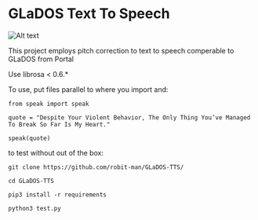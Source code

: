 # GLaDOS Text To Speech
![Alt text](https://upload.wikimedia.org/wikipedia/en/b/bf/Glados.png "a title")

This project employs pitch correction to text to speech comperable to GLaDOS from Portal

Use librosa < 0.6.*

To use, put files parallel to where you import and:

`from speak import speak`

`quote = "Despite Your Violent Behavior, The Only Thing You’ve Managed To Break So Far Is My Heart."`

`speak(quote)`

to test without out of the box:

`git clone https://github.com/robit-man/GLaDOS-TTS/`

`cd GLaDOS-TTS`

`pip3 install -r requirements`

`python3 test.py`

